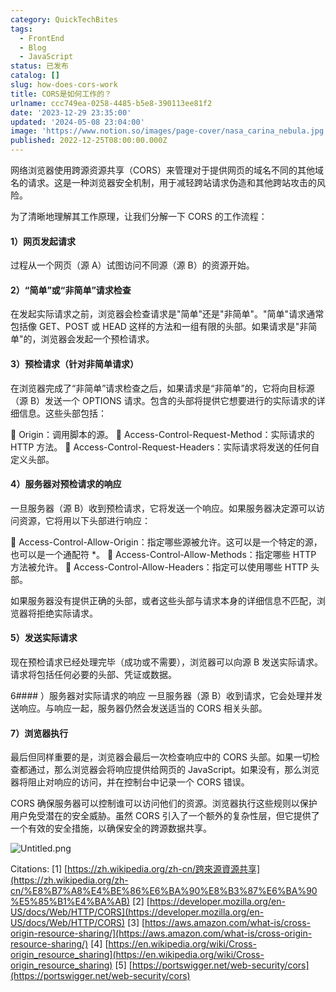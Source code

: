 ```yaml
---
category: QuickTechBites
tags:
  - FrontEnd
  - Blog
  - JavaScript
status: 已发布
catalog: []
slug: how-does-cors-work
title: CORS是如何工作的？
urlname: ccc749ea-0258-4485-b5e8-390113ee81f2
date: '2023-12-29 23:35:00'
updated: '2024-05-08 23:04:00'
image: 'https://www.notion.so/images/page-cover/nasa_carina_nebula.jpg'
published: 2022-12-25T08:00:00.000Z
---
```


网络浏览器使用跨源资源共享（CORS）来管理对于提供网页的域名不同的其他域名的请求。这是一种浏览器安全机制，用于减轻跨站请求伪造和其他跨站攻击的风险。


为了清晰地理解其工作原理，让我们分解一下 CORS 的工作流程：


#### 1）网页发起请求
过程从一个网页（源 A）试图访问不同源（源 B）的资源开始。


#### 2）“简单”或“非简单”请求检查
在发起实际请求之前，浏览器会检查请求是"简单"还是"非简单"。"简单"请求通常包括像 GET、POST 或 HEAD 这样的方法和一组有限的头部。如果请求是"非简单"的，浏览器会发起一个预检请求。


#### 3）预检请求（针对非简单请求）
在浏览器完成了“非简单”请求检查之后，如果请求是“非简单”的，它将向目标源（源 B）发送一个 OPTIONS 请求。包含的头部将提供它想要进行的实际请求的详细信息。这些头部包括：


🔸 Origin：调用脚本的源。
🔸 Access-Control-Request-Method：实际请求的 HTTP 方法。
🔸 Access-Control-Request-Headers：实际请求将发送的任何自定义头部。


#### 4）服务器对预检请求的响应
一旦服务器（源 B）收到预检请求，它将发送一个响应。如果服务器决定源可以访问资源，它将用以下头部进行响应：


🔹 Access-Control-Allow-Origin：指定哪些源被允许。这可以是一个特定的源，也可以是一个通配符 *。
🔹 Access-Control-Allow-Methods：指定哪些 HTTP 方法被允许。
🔹 Access-Control-Allow-Headers：指定可以使用哪些 HTTP 头部。


如果服务器没有提供正确的头部，或者这些头部与请求本身的详细信息不匹配，浏览器将拒绝实际请求。


#### 5）发送实际请求
现在预检请求已经处理完毕（成功或不需要），浏览器可以向源 B 发送实际请求。请求将包括任何必要的头部、凭证或数据。


6#### ）服务器对实际请求的响应
一旦服务器（源 B）收到请求，它会处理并发送响应。与响应一起，服务器仍然会发送适当的 CORS 相关头部。


#### 7）浏览器执行
最后但同样重要的是，浏览器会最后一次检查响应中的 CORS 头部。如果一切检查都通过，那么浏览器会将响应提供给网页的 JavaScript。如果没有，那么浏览器将阻止对响应的访问，并在控制台中记录一个 CORS 错误。


CORS 确保服务器可以控制谁可以访问他们的资源。浏览器执行这些规则以保护用户免受潜在的安全威胁。虽然 CORS 引入了一个额外的复杂性层，但它提供了一个有效的安全措施，以确保安全的跨源数据共享。


![Untitled.png](https://prod-files-secure.s3.us-west-2.amazonaws.com/5d24fe63-e567-4804-86f9-9fdc62e13082/b3deb140-f22b-4520-bcee-759301567801/Untitled.png?X-Amz-Algorithm=AWS4-HMAC-SHA256&X-Amz-Content-Sha256=UNSIGNED-PAYLOAD&X-Amz-Credential=ASIAZI2LB466WAS7VVJB%2F20250412%2Fus-west-2%2Fs3%2Faws4_request&X-Amz-Date=20250412T053726Z&X-Amz-Expires=3600&X-Amz-Security-Token=IQoJb3JpZ2luX2VjEFUaCXVzLXdlc3QtMiJHMEUCIQCHLoHn%2BxxSfaiFrAHJ8V4ImB9H3JunNtzpMMpC4U4aPgIgLj6xlstuD6KOnCDkw1jS5DyDPOjcfiE12Gax5ZntCZwqiAQIzv%2F%2F%2F%2F%2F%2F%2F%2F%2F%2FARAAGgw2Mzc0MjMxODM4MDUiDF8p6rfsRnAzlpTRDyrcA9FgMMip6Fsvw2ogWyTVCSZ9WVEJg1zuU2ZsgEQkOkF7fGDeIUOjPQ0ve7B8K3RIOq4ED1bCi5W4a4NhCH0dJlK1%2FswsKd%2F9wYt7ui7Zi0O7jE60XrmZ1lgNtFUqvQudM%2FvtksECkJy75lmrvkOtTXV9s9xHC7e2I8RTmyX2k6kvoH7OfRepuyErjyncrAb6MQrWObYf4LcwWOboEK7taG1ojxW5FMpohp3ehXjTGc1V2bqGNBXsT1yB4DR5WV%2BvEQxKncKDxSD7UfT%2Bsm5OvGe8J27l7Ps9Wx%2BbjGb32sPEhA5d2CYtsoWozLved9GrRkZiQ8cv1MvMswtMV8NWV3zR2nG4d2p0m%2F7fDfqLSrxS0qC3GmxFQOsBGjHqcJLaxHLD9y9lgx9qtp6%2BeXR3ZRyQCzeiSSjQhBNl9Gvyr9zEbZS85nHoAHIgnOO%2BKR4zCP6zdYOBoXiTsH0HVxyAGu0kdBmx4PZ2WHjMoKErcCOO1CWNstNVQ7UdHxfAAacyi2aPdYOfvT%2F2F04p4LcdO7pb36plbydraDPn%2F3clsTSG4bYRAdHg%2Few0hCiHNr2B58g1j1%2BS8ZOGtzXvLsZlWu92qFvthvytSAOebyvuwGwTf28tkxA5jmm01kbPMJ3r578GOqUBy8JRKgoxpdcMRJifm407coLPozRkOxvwKLoEAKqwl8094oEPvzqZGRj60px5aHJ9hetdZnbBAJt0GnlynE1EMapXZemYCxUl9%2F7%2F%2B0l5yGAouHwszQUufuuhcQcmCIzcZSDg2tfC0nNweJWYHvWamcPQYrcC4W3UrboJcQEr82gn7zmVTZQRD3%2FqEk2VXDJ9tTlaFNM6vhD4tcr7EuhqXd0jlwG6&X-Amz-Signature=8de5506060af850e716e0926c34caed8cdafc6171dc00b20f687f7d2d029f427&X-Amz-SignedHeaders=host&x-id=GetObject)


Citations:
[1] [https://zh.wikipedia.org/zh-cn/跨來源資源共享](https://zh.wikipedia.org/zh-cn/%E8%B7%A8%E4%BE%86%E6%BA%90%E8%B3%87%E6%BA%90%E5%85%B1%E4%BA%AB)
[2] [https://developer.mozilla.org/en-US/docs/Web/HTTP/CORS](https://developer.mozilla.org/en-US/docs/Web/HTTP/CORS)
[3] [https://aws.amazon.com/what-is/cross-origin-resource-sharing/](https://aws.amazon.com/what-is/cross-origin-resource-sharing/)
[4] [https://en.wikipedia.org/wiki/Cross-origin_resource_sharing](https://en.wikipedia.org/wiki/Cross-origin_resource_sharing)
[5] [https://portswigger.net/web-security/cors](https://portswigger.net/web-security/cors)


